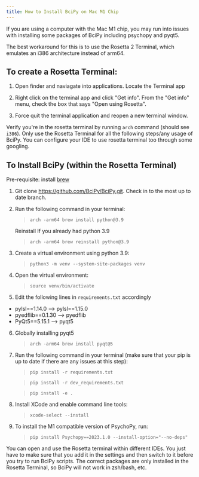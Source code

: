 ```yaml
---
title: How to Install BciPy on Mac M1 Chip 
---
```


If you are using a computer with the Mac M1 chip, you may run into issues with installing some packages of BciPy including psychopy and pyqt5. 

The best workaround for this is to use the Rosetta 2 Terminal, which emulates an i386 architecture instead of arm64.

## To create a Rosetta Terminal: 
1. Open finder and naviagate into applications. Locate the Terminal app

2. Right click on the terminal app and click "Get info". From the "Get info" menu, check the box that says "Open using Rosetta".

3. Force quit the terminal application and reopen a new terminal window.

Verify you're in the rosetta terminal by running `arch` command (should see `i386`). Only use the Rosetta Terminal for all the following steps/any usage of BciPy. You can configure your IDE to use rosetta terminal too through some googling.


## To Install BciPy (within the Rosetta Terminal)

Pre-requisite: install [brew](https://docs.brew.sh/Installation)

1. Git clone https://github.com/BciPy/BciPy.git. Check in to the most up to date branch.

2. Run the following command in your terminal:
    > `arch -arm64 brew install python@3.9`

    Reinstall If you already had python 3.9
    > `arch -arm64 brew reinstall python@3.9`

3. Create a virtual environment using python 3.9:
    > `python3 -m venv --system-site-packages venv`
4. Open the virtual environment:
    > `source venv/bin/activate`

5. Edit the following lines in `requirements.txt` accordingly
- pylsl==1.14.0 --> pylsl==1.15.0
- pyedflib==0.1.30 --> pyedflib
- PyQt5==5.15.1 --> pyqt5

6. Globally installing pyqt5 
    > `arch -arm64 brew install pyqt@5`

7. Run the following command in your terminal (make sure that your pip is up to date if there are any issues at this step):
    > `pip install -r requirements.txt`

    > `pip install -r dev_requirements.txt`

    > `pip install -e .` 

8. Install XCode and enable command line tools:
    > `xcode-select --install`
9. To install the M1 compatible version of PsychoPy, run:
    > `pip install Psychopy==2023.1.0 --install-option="--no-deps"`


You can open and use the Rosetta terminal within different IDEs. You just have to make sure that you add it in the settings and then switch to it before you try to run BciPy scripts. The correct packages are only installed in the Rosetta Terminal, so BciPy will not work in zsh/bash, etc. 